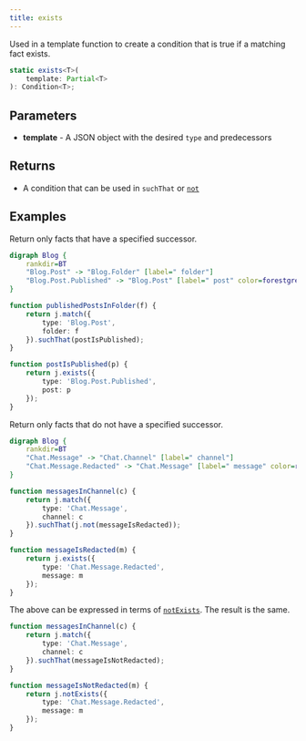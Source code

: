 ```yaml
---
title: exists
---
```


Used in a template function to create a condition that is true if a matching fact exists.

```typescript
static exists<T>(
    template: Partial<T>
): Condition<T>;
```

## Parameters

* **template** - A JSON object with the desired `type` and predecessors

## Returns

* A condition that can be used in `suchThat` or [`not`](../not/)

## Examples

Return only facts that have a specified successor.

```dot
digraph Blog {
    rankdir=BT
    "Blog.Post" -> "Blog.Folder" [label=" folder"]
    "Blog.Post.Published" -> "Blog.Post" [label=" post" color=forestgreen]
}
```

```typescript
function publishedPostsInFolder(f) {
    return j.match({
        type: 'Blog.Post',
        folder: f
    }).suchThat(postIsPublished);
}

function postIsPublished(p) {
    return j.exists({
        type: 'Blog.Post.Published',
        post: p
    });
}
```

Return only facts that do not have a specified successor.

```dot
digraph Blog {
    rankdir=BT
    "Chat.Message" -> "Chat.Channel" [label=" channel"]
    "Chat.Message.Redacted" -> "Chat.Message" [label=" message" color=red]
}
```

```typescript
function messagesInChannel(c) {
    return j.match({
        type: 'Chat.Message',
        channel: c
    }).suchThat(j.not(messageIsRedacted));
}

function messageIsRedacted(m) {
    return j.exists({
        type: 'Chat.Message.Redacted',
        message: m
    });
}
```

The above can be expressed in terms of [`notExists`](./not-exists).
The result is the same.

```typescript
function messagesInChannel(c) {
    return j.match({
        type: 'Chat.Message',
        channel: c
    }).suchThat(messageIsNotRedacted);
}

function messageIsNotRedacted(m) {
    return j.notExists({
        type: 'Chat.Message.Redacted',
        message: m
    });
}
```